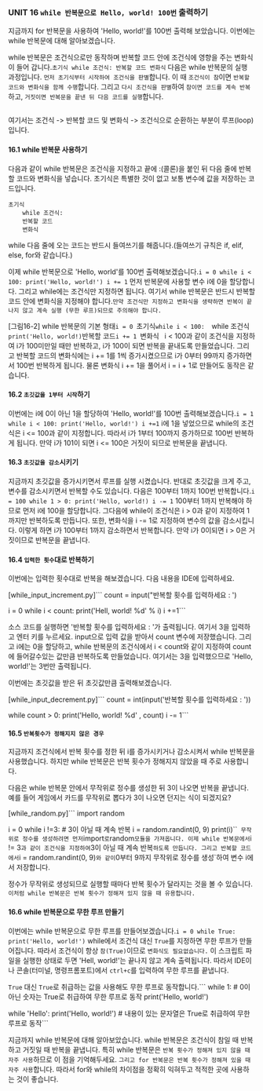 ### UNIT 16 `while 반복문으로 Hello, world! 100번` 출력하기

지금까지 for 반복문을 사용하여 'Hello, world!'를 100번 출력해 보았습니다. 이번에는 while 반복문에 대해 알아보겠습니다.

while 반복문은 조건식으로만 동작하며 반복할 코드 안에 조건식에 영향을 주는 변화식이 들어 갑니다.`
초기식
while 조건식:
    반복할 코드
    변화식
` 다음은 while 반복문의 실행 과정입니다. `먼저 초기식부터 시작하여 조건식을 판별`합니다. 이 때 `조건식이 참`이면 `반복할 코드와 변화식을 함께 수행`합니다. 그리고 `다시 조건식을 판별`하여 `참이면 코드를 계속 반복`하고, `거짓이면 반복문을 끝낸 뒤 다음 코드를 실행`합니다.

```

```

여기서는 조건식 -> 반복할 코드 및 변화식 -> 조건식으로 순환하는 부분이 루프(loop) 입니다.

#### 16.1 while 반복문 사용하기

다음과 같이 while 반복문은 조건식을 지정하고 끝에 :(콜론)을 붙인 뒤 다음 줄에 반복할 코드와 변화식을 넣습니다. 초기식은 특별한 것이 없고 보통 변수에 값을 저장하는 코드입니다.

```
초기식
    while 조건식:
    반복할 코드
    변화식
```

while 다음 줄에 오는 코드는 반드시 들여쓰기를 해줍니다.(들여쓰기 규칙은 if, elif, else, for와 같습니다.)

이제 while 반복문으로 'Hello, world'를 100번 출력해보겠습니다.`
i = 0
while i < 100:
    print('Hello, world!')
    i += 1
` 먼저 반복문에 사용할 변수 i에 0을 할당합니다. 그리고 while에는 조건식만 지정하면 됩니다. 여기서 while 반복문은 반드시 반복할 코드 안에 변화식을 지정해야 합니다.`만약 조건식만 지정하고 변화식을 생략하면 반복이 끝나지 않고 계속 실행 (무한 루프)되므로 주의해야 합니다.`

[그림16-2] while 반복문의 기본 형태`
i = 0  `초기식`
 while i < 100:   `while 조건식`
    print('Hello, world!) `반복할 코드`
    i += 1  `변화식`
` i < 100과 같이 조건식을 지정하여 i가 100미만일 때만 반복하고, i가 100이 되면 반복을 끝내도록 만들었습니다. 그리고 반복할 코드의 변화식에는 i += 1를 1씩 증가시켰으므로 i가 0부터 99까지 증가하면서 100번 반복하게 됩니다. 물론 변화식 i += 1을 풀어서 i = i + 1로 만들어도 동작은 같습니다.

#### 16.2 `초깃값을 1부터 시작`하기

이번에는 i에 0이 아닌 1을 할당하여 'Hello, world!'를 100번 출력해보겠습니다.`
i = 1
while i < 100:
    print('Hello, world!')
    i +=1
` i에 1을 넣었으므로 while의 조건식은 i <= 100과 같이 지정합니다. 따라서 i가 1부터 100까지 증가하므로 100번 반복하게 됩니다. 만약 i가 101이 되면 i <= 100은 거짓이 되므로 반복문을 끝냅니다.

#### 16.3 `초깃값을 감소`시키기

지금까지 초깃값을 증가시키면서 루프를 실행 시켰습니다. 반대로 초깃값을 크게 주고, 변수를 감소시키면서 반복할 수도 있습니다. 다음은 100부터 1까지 100번 반복합니다.`
i = 100
while 1 > 0:
    print('Hello, world!)
    i -= 1
` 100부터 1까지 반복해야 하므로 먼저 i에 100을 할당합니다. 그다음에 while이 조건식은 i > 0과 같이 지정하여 1까지만 반복하도록 만듭니다. 또한, 변화식을 i -= 1로 지정하여 변수의 값을 감소시킵니다. 이렇게 하면 i가 100부터 1까지 감소하면서 반복합니다. 만약 i가 0이되면 i > 0은 거짓이므로 반복문을 끝냅니다.

#### 16.4 `입력한 횟수`대로 반복하기

이번에는 입력한 횟수대로 반복을 해보겠습니다. 다음 내용을 IDE에 입력하세요.

[while_input_increment.py]\`\`\` count = input("반복할 횟수를 입력하세요 : ')

i = 0 while i < count: print('Hell, world! %d' % i) i +=1\`\`\`

소스 코드를 실행하면 '반복할 횟수를 입력하세요 : '가 출력됩니다. 여기서 3을 입력하고 엔터 키를 누르세요. input으로 입력 값을 받아서 count 변수에 저장했습니다. 그리고 i에는 0을 할당하고, while 반복문의 조건식에서 i < count와 같이 지정하여 count에 들어갈수있는 값만큼 반복하도록 만들었습니다. 여기서는 3을 입력했으므로 'Hello, world!'는 3번만 출력됩니다.

이번에는 초깃값을 받은 뒤 초깃값만큼 출력해보겠습니다.

[while_input_decrement.py]\`\`\` count = int(input('반복할 횟수를 입력하세요 : '))

while count > 0: print('Hello, world! %d' , count) i -= 1\`\`\`

#### 16.5 `반복횟수가 정해지지 않은 경우`

지금까지 조건식에서 반복 횟수를 정한 뒤 i를 증가시키거나 감소시켜서 while 반복문을 사용했습니다. 하지만 while 반복문은 반복 횟수가 정해지지 않았을 때 주로 사용합니다.

다음은 while 반복문 안에서 무작위로 정수를 생성한 뒤 3이 나오면 반복을 끝냅니다. 예를 들어 게임에서 카드를 무작위로 뽑다가 3이 나오면 던지는 식이 되겠지요?

[while_random.py]\`\`\` import random

i = 0 while i !=3: # 3이 아닐 때 계속 반복 i = random.randint(0, 9) print(i)\`\``
무작위로 정수를 생성하려면 먼저`import`로`random`모듈을 가져옵니다.
이제 while 반복문에서`i != 3`과 같이 조건식을 지정하여`3이 아닐 때 계속 반복`하도록 만듭니다.
그리고 반복할 코드에서`i = random.randint(0, 9)`와 같이`0부터 9까지 무작위로 정수를 생성`하여 변수 i에서 저장합니다.

정수가 무작위로 생성되므로 실행할 때마다 반복 횟수가 달라지는 것을 볼 수 있습니다. `이처럼 while 반복문은 반복 횟수가 정해져 있지 않을 때 유용합니다.`

#### 16.6 while 반복문으로 무한 루프 만들기

이번에는 while 반복문으로 무한 루프를 만들어보겠습니다.`
i = 0
while True:
    print('Hello, world!')
` while에서 조건식 대신 `True`를 지정하면 무한 루프가 만들어집니다. 따라서 조건식이 항상 `참(True)`이므로 `변화식도 필요없습니다.` 이 스크립트 파일을 실행한 상태로 두면 'Hell, world!'는 끝나지 않고 계속 출력됩니다. 따라서 IDE이나 콘솔(터미널, 명령프롬포트)에서 `ctrl+c`를 입력하여 무한 루프를 끝냅니다.

`True` 대신 `True`로 취급하는 값을 사용해도 무한 루프로 동작합니다.\`\`\` while 1: # 0이 아닌 숫자는 True로 취급하여 무한 루프로 동작 print('Hello, world!')

while 'Hello': print('Hello, world!') # 내용이 있는 문자열은 True로 취급하여 무한 루프로 동작\`\`\`

지금까지 while 반복문에 대해 알아보았습니다. while 반복문은 조건식이 참일 때 반복하고 거짓일 때 반복을 끝냅니다. 특히 while 반복문은 `반복 횟수가 정해져 있지 않을 때 자주 사용`하므로 이 점을 기억해두세요. `그리고 for 반복문은 반복 횟수가 정해져 있을 때 자주 사용`합니다. 따라서 for와 while의 차이점을 정확히 익혀두고 적적한 곳에 사용하는 것이 좋습니다.
